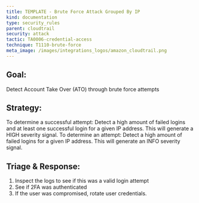```yaml
---
title: TEMPLATE - Brute Force Attack Grouped By IP
kind: documentation
type: security_rules
parent: cloudtrail
security: attack
tactic: TA0006-credential-access
technique: T1110-brute-force
meta_image: /images/integrations_logos/amazon_cloudtrail.png
---
```

## **Goal:**
Detect Account Take Over (ATO) through brute force attempts

## **Strategy:**
To determine a successful attempt: Detect a high amount of failed logins and at least one successful login for a given IP address. This will generate a HIGH severity signal.
To determine an attempt: Detect a high amount of failed logins for a given IP address. This will generate an INFO severity signal.

## **Triage & Response:**
1. Inspect the logs to see if this was a valid login attempt
2. See if 2FA was authenticated
3. If the user was compromised, rotate user credentials.